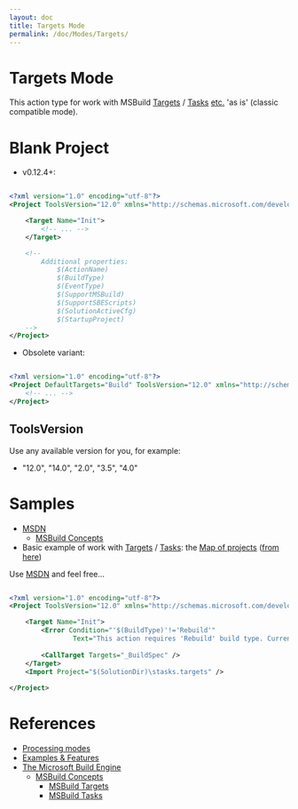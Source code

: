 ```yaml
---
layout: doc
title: Targets Mode
permalink: /doc/Modes/Targets/
---
```

# Targets Mode

This action type for work with MSBuild [Targets](https://msdn.microsoft.com/en-us/library/vstudio/ms171462.aspx) / [Tasks](https://msdn.microsoft.com/en-us/library/vstudio/ms171466.aspx) [etc.](https://msdn.microsoft.com/en-us/library/vstudio/dd393574.aspx) 'as is' (classic compatible mode).

# Blank Project

* v0.12.4+:

```xml

<?xml version="1.0" encoding="utf-8"?>
<Project ToolsVersion="12.0" xmlns="http://schemas.microsoft.com/developer/msbuild/2003">

    <Target Name="Init">
        <!-- ... -->
    </Target>

    <!--
        Additional properties:
            $(ActionName)
            $(BuildType)
            $(EventType)
            $(SupportMSBuild)
            $(SupportSBEScripts)
            $(SolutionActiveCfg)
            $(StartupProject)
    -->
</Project>
```

* Obsolete variant:

```xml 

<?xml version="1.0" encoding="utf-8"?>
<Project DefaultTargets="Build" ToolsVersion="12.0" xmlns="http://schemas.microsoft.com/developer/msbuild/2003">
    <!-- ... -->
</Project>
```

## ToolsVersion

Use any available version for you, for example:

* "12.0", "14.0", "2.0", "3.5", "4.0"

# Samples

* [MSDN](https://msdn.microsoft.com/en-us/library/vstudio/dd393574.aspx)
    * [MSBuild Concepts](https://msdn.microsoft.com/en-us/library/vstudio/dd637714.aspx)
* Basic example of work with [Targets](https://msdn.microsoft.com/en-us/library/vstudio/ms171462.aspx) / [Tasks](https://msdn.microsoft.com/en-us/library/vstudio/ms171466.aspx): the [Map of projects](https://gist.github.com/3F/a77129e3978841241927) ([from here](http://stackoverflow.com/a/18311007))


Use [MSDN](https://msdn.microsoft.com/en-us/library/vstudio/dd637714.aspx) and feel free...

```xml

<?xml version="1.0" encoding="utf-8"?>
<Project ToolsVersion="12.0" xmlns="http://schemas.microsoft.com/developer/msbuild/2003">

    <Target Name="Init">
        <Error Condition="'$(BuildType)'!='Rebuild'" 
                Text="This action requires 'Rebuild' build type. Current: '$(BuildType)'" />
                
        <CallTarget Targets="_BuildSpec" />
    </Target>
    <Import Project="$(SolutionDir)\stasks.targets" />
    
</Project>
```


# References

* [Processing modes](../../Modes/)
* [Examples & Features](../../Examples/)
* [The Microsoft Build Engine](https://msdn.microsoft.com/en-us/library/vstudio/dd393574.aspx)
    * [MSBuild Concepts](https://msdn.microsoft.com/en-us/library/vstudio/dd637714.aspx)
        * [MSBuild Targets](https://msdn.microsoft.com/en-us/library/vstudio/ms171462.aspx)
        * [MSBuild Tasks](https://msdn.microsoft.com/en-us/library/vstudio/ms171466.aspx)